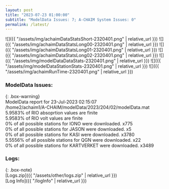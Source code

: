 ```yaml
---
layout: post
title: "2023-07-23 01:00:00"
subtitle: "ModelData Issues: 7; A-CHAIM System Issues: 0"
permalink: /latest/
---
```


![]({{ "/assets/img/achaimDataStatsShort-2320401.png" | relative_url }})
![]({{ "/assets/img/achaimDataStatsLong00-2320401.png" | relative_url }})
![]({{ "/assets/img/achaimDataStatsLong01-2320401.png" | relative_url }})
![]({{ "/assets/img/achaimDataStatsLong02-2320401.png" | relative_url }})
![]({{ "/assets/img/modelDataDataStats-2320401.png" | relative_url }})
![]({{ "/assets/img/modelDataStationStats-2320401.png" | relative_url }})
![]({{ "/assets/img/achaimRunTime-2320401.png" | relative_url }})


### ModelData Issues:  
  
{: .box-warning}  
 ModelData report for 23-Jul-2023 02:15:07   
 /home2/achaim1/A-CHAIM/modelData/2023/204/02/modelData.mat   
 5.9583% of RIO absoprtion values are finite   
 5.9583% of RIO volt values are finite   
 0% of all possible stations for IONO were downloaded. x775   
 0% of all possible stations for JASON were downloaded. x5   
 0% of all possible stations for KASI were downloaded. x3780   
 5.5556% of all possible stations for QGN were downloaded. x22   
 0% of all possible stations for KARTVERKET were downloaded. x3489   
  


### Logs:  
  
{: .box-note}  
[Logs.zip]({{ "/assets/other/logs.zip" | relative_url }})  
[Log Info]({{ "/logInfo" | relative_url }})  
